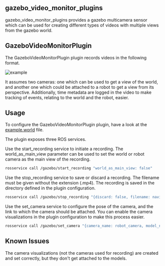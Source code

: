 gazebo_video_monitor_plugins
---

gazebo_video_monitor_plugins provides a gazebo multicamera sensor which can be used for creating different types of videos with multiple views from the gazebo world.

GazeboVideoMonitorPlugin
---

The GazeboVideoMonitorPlugin plugin records videos in the following format.

![example](assets/example.png)

It assumes two cameras: one which can be used to get a view of the world, and another one which could be attached to a robot to get a view from its perspective. Additionally, time metadata are logged in the video to make tracking of events, relating to the world and the robot, easier.

Usage
---

To configure the GazeboVideoMonitorPlugin plugin, have a look at the [example.world](test/worlds/example.world) file.

The plugin exposes three ROS services.

Use the start_recording service to initiate a recording. The world_as_main_view parameter can be used to set the world or robot camera as the main view of the recording.

```bash
rosservice call /gazebo/start_recording "world_as_main_view: false"
```

Use the stop_recording service to save or discard a recording. The filename must be given without the extension (.mp4). The recording is saved in the directory defined in the plugin configuration.

```bash
rosservice call /gazebo/stop_recording "{discard: false, filename: navigation-test}"
```

Use the set_camera service to configure the pose of the camera, and the link to which the camera should be attached. You can enable the camera visualizations in the plugin configuration to make this process easier.

```bash
rosservice call /gazebo/set_camera "{camera_name: robot_camera, model_name: robot-0001, link_name: gripper_link, pose: {x: 0.0, y: -0.05, z: -0.1, roll: -0.2, pitch: 0.0, yaw: 0.0}}"
```

Known Issues
---

The camera visualizations (not the cameras used for recording) are created and set correctly, but they don't get attached to the models.
